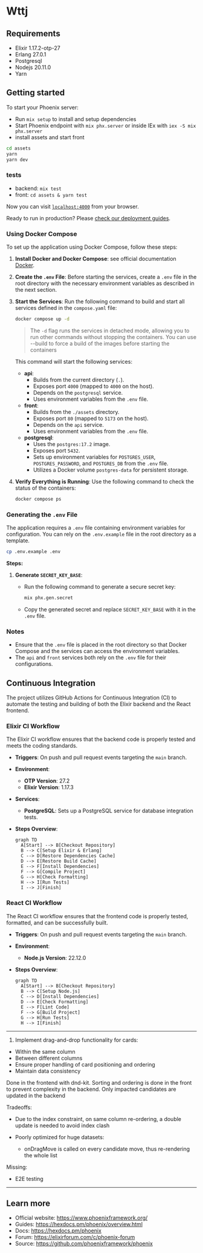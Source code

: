 # Wttj

## Requirements

- Elixir 1.17.2-otp-27
- Erlang 27.0.1
- Postgresql
- Nodejs 20.11.0
- Yarn

## Getting started

To start your Phoenix server:

- Run `mix setup` to install and setup dependencies
- Start Phoenix endpoint with `mix phx.server` or inside IEx with `iex -S mix phx.server`
- install assets and start front

```bash
cd assets
yarn
yarn dev
```

### tests

- backend: `mix test`
- front: `cd assets & yarn test`

Now you can visit [`localhost:4000`](http://localhost:4000) from your browser.

Ready to run in production? Please [check our deployment guides](https://hexdocs.pm/phoenix/deployment.html).

### Using Docker Compose

To set up the application using Docker Compose, follow these steps:

1. **Install Docker and Docker Compose**: see official documentation [Docker](https://docs.docker.com/compose/install/).

2. **Create the `.env` File**: Before starting the services, create a `.env` file in the root directory with the necessary environment variables as described in the next section.

3. **Start the Services**: Run the following command to build and start all services defined in the `compose.yaml` file:

   ```bash
   docker compose up -d
   ```

   > The `-d` flag runs the services in detached mode, allowing you to run other commands without stopping the containers.
   > You can use --build to force a build of the images before starting the containers

   This command will start the following services:

   - **api**:
     - Builds from the current directory (`.`).
     - Exposes port `4000` (mapped to `4000` on the host).
     - Depends on the `postgresql` service.
     - Uses environment variables from the `.env` file.
   - **front**:
     - Builds from the `./assets` directory.
     - Exposes port `80` (mapped to `5173` on the host).
     - Depends on the `api` service.
     - Uses environment variables from the `.env` file.
   - **postgresql**:
     - Uses the `postgres:17.2` image.
     - Exposes port `5432`.
     - Sets up environment variables for `POSTGRES_USER`, `POSTGRES_PASSWORD`, and `POSTGRES_DB` from the `.env` file.
     - Utilizes a Docker volume `postgres-data` for persistent storage.

4. **Verify Everything is Running**: Use the following command to check the status of the containers:

   ```bash
   docker compose ps
   ```

### Generating the `.env` File

The application requires a `.env` file containing environment variables for configuration. You can rely on the `.env.example` file in the root directory as a template.

```bash
cp .env.example .env
```

**Steps:**

1. **Generate `SECRET_KEY_BASE`**:

   - Run the following command to generate a secure secret key:

     ```bash
     mix phx.gen.secret
     ```

   - Copy the generated secret and replace `SECRET_KEY_BASE` with it in the `.env` file.

### Notes

- Ensure that the `.env` file is placed in the root directory so that Docker Compose and the services can access the environment variables.
- The `api` and `front` services both rely on the `.env` file for their configurations.

## Continuous Integration

The project utilizes GitHub Actions for Continuous Integration (CI) to automate the testing and building of both the Elixir backend and the React frontend.

### Elixir CI Workflow

The Elixir CI workflow ensures that the backend code is properly tested and meets the coding standards.

- **Triggers**: On push and pull request events targeting the `main` branch.
- **Environment**:
  - **OTP Version**: 27.2
  - **Elixir Version**: 1.17.3
- **Services**:
  - **PostgreSQL**: Sets up a PostgreSQL service for database integration tests.
- **Steps Overview**:

  ```mermaid
  graph TD
    A[Start] --> B[Checkout Repository]
    B --> C[Setup Elixir & Erlang]
    C --> D[Restore Dependencies Cache]
    D --> E[Restore Build Cache]
    E --> F[Install Dependencies]
    F --> G[Compile Project]
    G --> H[Check Formatting]
    H --> I[Run Tests]
    I --> J[Finish]
  ```

### React CI Workflow

The React CI workflow ensures that the frontend code is properly tested, formatted, and can be successfully built.

- **Triggers**: On push and pull request events targeting the `main` branch.
- **Environment**:
  - **Node.js Version**: 22.12.0
- **Steps Overview**:

  ```mermaid
  graph TD
    A[Start] --> B[Checkout Repository]
    B --> C[Setup Node.js]
    C --> D[Install Dependencies]
    D --> E[Check Formatting]
    E --> F[Lint Code]
    F --> G[Build Project]
    G --> H[Run Tests]
    H --> I[Finish]
  ```

---

1. Implement drag-and-drop functionality for cards:

- Within the same column
- Between different columns
- Ensure proper handling of card positioning and ordering
- Maintain data consistency

Done in the frontend with dnd-kit.
Sorting and ordering is done in the front to prevent complexity in the backend.
Only impacted candidates are updated in the backend

Tradeoffs:

- Due to the index constraint, on same column re-ordering, a double update is needed to avoid index clash
- Poorly optimized for huge datasets:

  - onDragMove is called on every candidate move, thus re-rendering the whole list

Missing:

- E2E testing

---

## Learn more

- Official website: https://www.phoenixframework.org/
- Guides: https://hexdocs.pm/phoenix/overview.html
- Docs: https://hexdocs.pm/phoenix
- Forum: https://elixirforum.com/c/phoenix-forum
- Source: https://github.com/phoenixframework/phoenix
